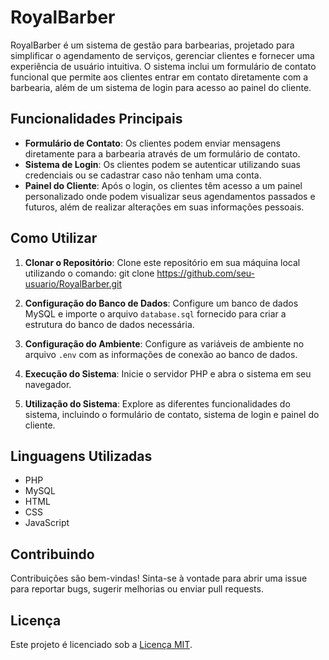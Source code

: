 # RoyalBarber

RoyalBarber é um sistema de gestão para barbearias, projetado para simplificar o agendamento de serviços, gerenciar clientes e fornecer uma experiência de usuário intuitiva. O sistema inclui um formulário de contato funcional que permite aos clientes entrar em contato diretamente com a barbearia, além de um sistema de login para acesso ao painel do cliente.

## Funcionalidades Principais

- **Formulário de Contato**: Os clientes podem enviar mensagens diretamente para a barbearia através de um formulário de contato.
- **Sistema de Login**: Os clientes podem se autenticar utilizando suas credenciais ou se cadastrar caso não tenham uma conta.
- **Painel do Cliente**: Após o login, os clientes têm acesso a um painel personalizado onde podem visualizar seus agendamentos passados e futuros, além de realizar alterações em suas informações pessoais.

## Como Utilizar

1. **Clonar o Repositório**: Clone este repositório em sua máquina local utilizando o comando:
git clone https://github.com/seu-usuario/RoyalBarber.git

2. **Configuração do Banco de Dados**: Configure um banco de dados MySQL e importe o arquivo `database.sql` fornecido para criar a estrutura do banco de dados necessária.

3. **Configuração do Ambiente**: Configure as variáveis de ambiente no arquivo `.env` com as informações de conexão ao banco de dados.

4. **Execução do Sistema**: Inicie o servidor PHP e abra o sistema em seu navegador.

5. **Utilização do Sistema**: Explore as diferentes funcionalidades do sistema, incluindo o formulário de contato, sistema de login e painel do cliente.

## Linguagens Utilizadas

- PHP
- MySQL
- HTML
- CSS
- JavaScript

## Contribuindo

Contribuições são bem-vindas! Sinta-se à vontade para abrir uma issue para reportar bugs, sugerir melhorias ou enviar pull requests.

## Licença

Este projeto é licenciado sob a [Licença MIT](LICENSE).
